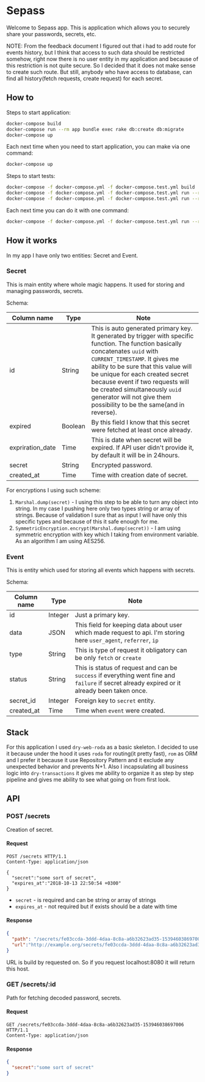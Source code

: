 # Sepass

Welcome to Sepass app. This is application which allows you to securely share your passwords, secrets, etc.

NOTE: From the feedback document I figured out that i had to add route for events history, but I think that access to such data should be restricted somehow, right now there is no user entity in my application and because of this restriction is not quite secure. So I decided that it does not make sense to create such route. But still, anybody who have access to database, can find all history(fetch requests, create request) for each secret.

## How to

Steps to start application:

```bash
docker-compose build
docker-compose run --rm app bundle exec rake db:create db:migrate
docker-compose up
```

Each next time when you need to start application, you can make via one command:

```bash
docker-compose up
```

Steps to start tests:

```bash
docker-compose -f docker-compose.yml -f docker-compose.test.yml build
docker-compose -f docker-compose.yml -f docker-compose.test.yml run --rm app bundle exec rake db:create db:migrate
docker-compose -f docker-compose.yml -f docker-compose.test.yml run --rm app bundle exec rspec spec
```

Each next time you can do it with one command:

```bash
docker-compose -f docker-compose.yml -f docker-compose.test.yml run --rm app bundle exec rspec spec
```

## How it works

In my app I have only two entities: Secret and Event.

### Secret

This is main entity where whole magic happens. It used for storing and managing passwords, secrets.

Schema:

Column name      | Type    | Note
---------------- | ------- | -------------------------------------------------------------------------------------------------------------------------------------------------------------------------------------------------------------------------------------------------------------------------------------------------------------------------------------------------------------------------------------------
id               | String  | This is auto generated primary key. It generated by trigger with specific function. The function basically concatenates `uuid` with `CURRENT_TIMESTAMP`. It gives me ability to be sure that this value will be unique for each created secret because event if two requests will be created simultaneously `uuid` generator will not give them possibility to be the same(and in reverse).
expired          | Boolean | By this field I know that this secret were fetched at least once already.
expriration_date | Time    | This is date when secret will be expired. If API user didn't provide it, by default it will be in 24hours.
secret           | String  | Encrypted password.
created_at       | Time    | Time with creation date of secret.

For encryptions I using such scheme:

1. `Marshal.dump(secret)` - I using this step to be able to turn any object into string. In my case I pushing here only two types string or array of strings. Because of validation I sure that as input I will have only this specific types and because of this it safe enough for me.
2. `SymmetricEncryption.encrypt(Marshal.dump(secret))` - I am using symmetric encryption with key which I taking from environment variable. As an algorithm I am using AES256.

### Event

This is entity which used for storing all events which happens with secrets.

Schema:

Column name | Type    | Note
----------- | ------- | ---------------------------------------------------------------------------------------------------------------------------------------------
id          | Integer | Just a primary key.
data        | JSON    | This field for keeping data about user which made request to api. I'm storing here `user_agent`, `referrer`, `ip`
type        | String  | This is type of request it obligatory can be only `fetch` or `create`
status      | String  | This is status of request and can be `success` if everything went fine and `failure` if secret already expired or it already been taken once.
secret_id   | Integer | Foreign key to `secret` entity.
created_at  | Time    | Time when `event` were created.

## Stack

For this application I used `dry-web-roda` as a basic skeleton. I decided to use it because under the hood it uses `roda` for routing(it pretty fast), `rom` as ORM and I prefer it because it use Repository Pattern and it exclude any unexpected behavior and prevents N+1\. Also I incapsulating all business logic into `dry-transactions` it gives me ability to organize it as step by step pipeline and gives me ability to see what going on from first look.

## API

### POST /secrets

Creation of secret.

#### Request

```http
POST /secrets HTTP/1.1
Content-Type: application/json

{
  "secret":"some sort of secret",
  "expires_at":"2018-10-13 22:50:54 +0300"
}
```

- `secret` - is required and can be string or array of strings
- `expires_at` - not required but if exists should be a date with time

#### Response

```json
{
  "path": "/secrets/fe03ccda-3ddd-4daa-8c8a-a6b32623ad35-153946038697006",
  "url":"http://example.org/secrets/fe03ccda-3ddd-4daa-8c8a-a6b32623ad35-153946038697006"
}
```

URL is build by requested on. So if you request localhost:8080 it will return this host.

### GET /secrets/:id

Path for fetching decoded password, secrets.

#### Request

```http
GET /secrets/fe03ccda-3ddd-4daa-8c8a-a6b32623ad35-153946038697006 HTTP/1.1
Content-Type: application/json
```

#### Response

```json
{
  "secret":"some sort of secret"
}
```
